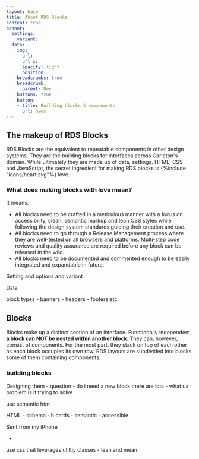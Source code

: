```yaml
---
layout: base
title: About RDS Blocks
content: true
banner:
  settings:
    variant: 
  data:
    img:
      url: 
      url_s: 
      opacity: light
      position: 
    breadcrumbs: true
    breadcrumb:
      parent: Dev
    buttons: true
    button: 
    - title: Building blocks & components
      url: news
---
```

## The makeup of RDS Blocks
RDS Blocks are the equivalent to repeatable components in other design systems. They are the building blocks for interfaces across Carleton's domain. While ultimately they are made up of data, settings, HTML, CSS and JavaScript, the secret ingredient for making RDS blocks is <span class="u-icon u-icon-text" aria-hidden="true">{%include "icons/heart.svg"%}</span> love. 

### What does making blocks with love mean?

It means:

- All blocks need to be crafted in a meticulous manner with a focus on accessibility, clean, semantic markup and lean CSS styles while following the design system standards guiding their creation and use.
- All blocks need to go through a Release Management process where they are well-tested on all browsers and platforms. Multi-step code reviews and quality assurance are required before any block can be released in the wild.
- All blocks need to be documented and commented enough to be easily integrated and expandable in future.

Setting and options and variant

Data

block types - banners - headers - footers etc


## Blocks 
  Blocks make up a distinct section of an interface. Functionally independent, __a block can NOT be nested within another block__. They can, however, consist of components. For the most part, they stack on top of each other as each block occupies its own row. RDS layouts are subdivided into blocks, some of them containing components.
  
  ### building blocks
  
  Designing them - question - do i need a new block there are lots - what ux problem is it trying to solve
  
  use semantic html
  
  HTML - schema - h cards - semantic - accessible 
  
  Sent from my iPhone
  
  -
  
  use css that leverages utiltiy classes - lean and mean
